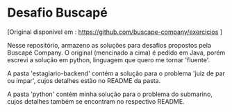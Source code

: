 # Desafio Buscapé

[Original disponível em : https://github.com/buscape-company/exercicios ]

Nesse repositório, armazeno as soluções para desafios propostos pela Buscapé Company. O original (mencinado a cima) é pedido em Java, porém escrevi a solução em python, linguagem que quero me tornar 'fluente'.  

A pasta 'estagiario-backend' contém a solução para o problema 'juiz de par ou ímpar', cujos detalhes estão no README da pasta.  

A pasta 'python' contém minha solução para o problema do submarino, cujos detalhes também se encontram no respectivo README.  

